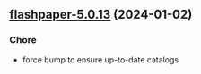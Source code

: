 

## [flashpaper-5.0.13](https://github.com/truecharts/charts/compare/flashpaper-5.0.12...flashpaper-5.0.13) (2024-01-02)

### Chore



- force bump to ensure up-to-date catalogs